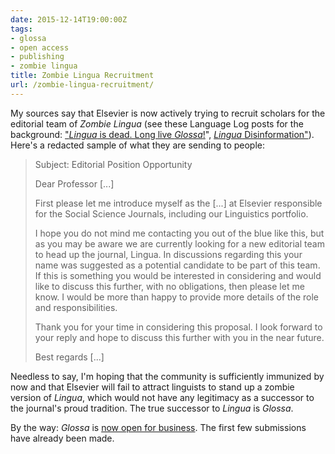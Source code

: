 ```yaml
---
date: 2015-12-14T19:00:00Z
tags:
- glossa
- open access
- publishing
- zombie lingua
title: Zombie Lingua Recruitment
url: /zombie-lingua-recruitment/
---
```


My sources say that Elsevier is now actively trying to recruit scholars for the editorial team of <em>Zombie Lingua</em> (see these Language Log posts for the background: <a href="http://languagelog.ldc.upenn.edu/nll/?p=22162">"<em>Lingua</em> is dead. Long live <em>Glossa</em>!</a>", <a href="http://languagelog.ldc.upenn.edu/nll/?p=22516"><em>Lingua</em> Disinformation"</a>). Here's a redacted sample of what they are sending to people:

> Subject: Editorial Position Opportunity
>
> Dear Professor [...]
>
> First please let me introduce myself as the [...] at Elsevier responsible for the Social Science Journals, including our Linguistics portfolio.
>
> I hope you do not mind me contacting you out of the blue like this, but as you may be aware we are currently looking for a new editorial team to head up the journal, Lingua. In discussions regarding this your name was suggested as a potential candidate to be part of this team. If this is something you would be interested in considering and would like to discuss this further, with no obligations, then please let me know. I would be more than happy to provide more details of the role and responsibilities.
>
> Thank you for your time in considering this proposal. I look forward to your reply and hope to discuss this further with you in the near future.
>
> Best regards
> [...]

Needless to say, I'm hoping that the community is sufficiently immunized by now and that Elsevier will fail to attract linguists to stand up a zombie version of <em>Lingua</em>, which would not have any legitimacy as a successor to the journal's proud tradition. The true successor to <em>Lingua</em> is <em>Glossa</em>.

By the way: <em>Glossa</em> is <a href="http://www.glossa-journal.org">now open for business</em></a>. The first few submissions have already been made.
